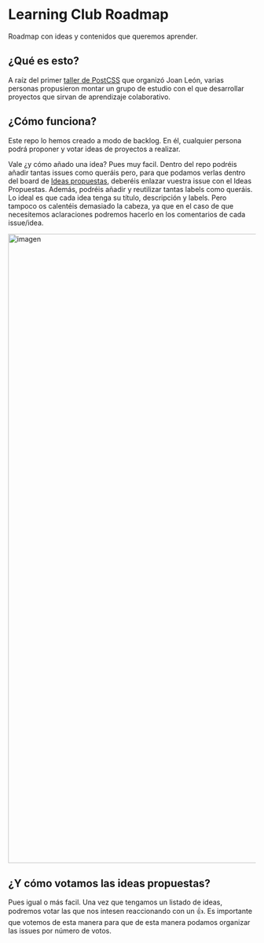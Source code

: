 # Learning Club Roadmap 
Roadmap con ideas y contenidos que queremos aprender.

## ¿Qué es esto?
A raíz del primer [taller de PostCSS](https://taller-post-css.vercel.app/) que organizó Joan León, varias personas propusieron montar un grupo de estudio con el que desarrollar proyectos que sirvan de aprendizaje colaborativo.

## ¿Cómo funciona?
Este repo lo hemos creado a modo de backlog. En él, cualquier persona podrá proponer y votar ideas de proyectos a realizar. 

Vale ¿y cómo añado una idea? Pues muy facil. Dentro del repo podréis añadir tantas issues como queráis pero, para que podamos verlas dentro del board de [Ideas propuestas](https://github.com/postCSS-learningClub/learningClub-Roadmap/projects/1), deberéis enlazar vuestra issue con el Ideas Propuestas. Además, podréis añadir y reutilizar tantas labels como queráis. Lo ideal es que cada idea tenga su título, descripción y labels. Pero tampoco os calentéis demasiado la cabeza, ya que en el caso de que necesitemos aclaraciones podremos hacerlo en los comentarios de cada issue/idea.

<img width="1279" alt="imagen" src="https://user-images.githubusercontent.com/5606263/111604425-9c992c80-87d5-11eb-9b82-e44f1b521460.png">

## ¿Y cómo votamos las ideas propuestas?
Pues igual o más facil. Una vez que tengamos un listado de ideas, podremos votar las que nos intesen reaccionando con un 👍.
Es importante que votemos de esta manera para que de esta manera podamos organizar las issues por número de votos.
